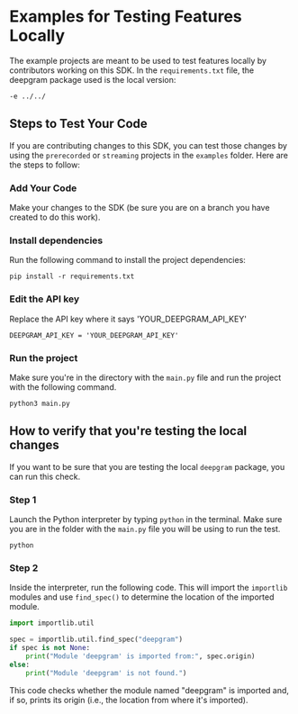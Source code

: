 # Examples for Testing Features Locally

The example projects are meant to be used to test features locally by contributors working on this SDK. In the `requirements.txt` file, the deepgram package used is the local version:

```
-e ../../
```

## Steps to Test Your Code

If you are contributing changes to this SDK, you can test those changes by using the `prerecorded` or `streaming` projects in the `examples` folder. Here are the steps to follow:

### Add Your Code
Make your changes to the SDK (be sure you are on a branch you have created to do this work).

### Install dependencies

Run the following command to install the project dependencies:

`pip install -r requirements.txt`

### Edit the API key

Replace the API key where it says 'YOUR_DEEPGRAM_API_KEY'

`DEEPGRAM_API_KEY = 'YOUR_DEEPGRAM_API_KEY'`

### Run the project

Make sure you're in the directory with the `main.py` file and run the project with the following command.

`python3 main.py`

## How to verify that you're testing the local changes

If you want to be sure that you are testing the local `deepgram` package, you can run this check.

### Step 1

Launch the Python interpreter by typing `python` in the terminal. Make sure you are in the folder with the `main.py` file you will be using to run the test.

```
python
```

### Step 2

Inside the interpreter, run the following code. This will import the `importlib` modules and use `find_spec()` to determine the location of the imported module.

```py
import importlib.util

spec = importlib.util.find_spec("deepgram")
if spec is not None:
    print("Module 'deepgram' is imported from:", spec.origin)
else:
    print("Module 'deepgram' is not found.")

```

This code checks whether the module named "deepgram" is imported and, if so, prints its origin (i.e., the location from where it's imported).
